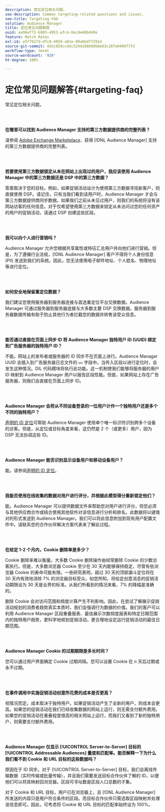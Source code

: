 ```yaml
---
description: 常见定位相关问题。
seo-description: Common targeting-related questions and issues.
seo-title: Targeting FAQ
solution: Audience Manager
title: 定位常见问题解答
uuid: ee96ef71-b903-4953-afc4-8ec8e48bd49e
feature: Match Rates
exl-id: e5f761fd-dfc8-4859-a81e-89abbd7f2914
source-git-commit: 4d3c859cc4dc5294286680b0e63c287e0409f7fd
workflow-type: tm+mt
source-wordcount: '920'
ht-degree: 100%

---
```


# 定位常见问题解答{#targeting-faq}

常见定位相关问题。

<br> 

<!-- 

faq_targeting.xml

 -->

**在哪里可以找到 Audience Manager 支持的第三方数据提供商的完整列表？**

请参阅 [Adobe Exchange Marketplace](https://exchange.adobe.com/experiencecloud.html)，获得 [!DNL Audience Manager] 支持的第三方数据提供商的完整列表。

<br> 

**若要使用第三方数据锁定从未在网站上出现过的用户，我应该使用 Audience Manager 中的第三方数据还是 DSP 中的第三方数据？**

答案取决于您的目标。例如，如果促销活动设计为使用第三方数据寻找新客户，则直接使用 DSP。请记住，只有当我们看到该用户时，Audience Manager 才会与第三方数据提供商同步数据。如果我们之前从未见过用户，则我们的系统将没有该网站访客的任何信息。对于仅希望使用第三方数据来锁定从未访问过您的任何资产的用户的促销活动，请通过 DSP 创建这些区段。

<br> 

**我可以向个人进行营销吗？**

Audience Manager 允许您根据共享属性或特征汇总用户并向他们进行营销。但是，为了遵循行业法规，[!DNL Audience Manager] 客户不得将个人身份信息 (PII) 发送到我们的系统。因此，您无法使用电子邮件地址、个人姓名、物理地址等进行定位。

<br> 

**如何安全地保留重定位数据？**

我们建议您使用服务器到服务器连接与首选重定位平台交换数据。Audience Manager 可通过服务器到服务器连接与大多数主要 DSP 交换数据。服务器到服务器数据传输有助于防止其他行为者拦截您的数据并转售该受众信息。

<br> 

**能否通过直接在页面上同步 ID 将 Audience Manager 独特用户 ID (UUID) 绑定到广告服务器的独特用户 ID？**

不能。网站上的发布者或服务器的 ID 同步不在页面上进行。Audience Manager UUID 会插入到广告服务器日志文件的 `u=` 字段中。当传入区段以进行定位时，会发生这种情况。DIL 代码模块将执行此功能。这一机制使我们能够将服务器的用户 ID 映射到 Audience Manager 用户以报告区段性能。但是，如果网站上存在广告服务器，则我们会直接在页面上同步 ID。

<br> 

**Audience Manager 会将从不同设备登录的一位用户计作一个独特用户还是多个不同的独特用户？**

[声明的 ID 定位](../features/declared-ids.md#declared-id-targeting)可帮助 Audience Manager 使用单个唯一标识符识别跨多个设备的访客。但是，从定位或目标角度来看，这仍然是 2 个（或更多）用户，因为 DSP 无法协调这些 ID。

<br> 

**Audience Manager 能否识别显示设备用户和移动设备用户？**

能。请参阅[声明的 ID 定位](../features/declared-ids.md#declared-id-targeting)。

<br> 

**我能否使用在线收集的数据对用户进行评分，并根据此模型得分重新锁定他们？**

能。Audience Manager 可以提供数据文件来帮助您对用户进行评分，但您必须与其他供应商合作或结合使用其他软件对该信息进行分析和排名。此数据将以键值对的形式发送到 Audience Manager。我们可以将此信息附加到现有用户配置文件中。请联系您的合作伙伴解决方案代表来了解此过程。

<br> 

**在给定 1-2 个月内，Cookie 删除率是多少？**

Cookie 删除率难以衡量。大多数 Cookie 删除操作由经常删除 Cookie 的少数访客执行。但是，大多数浏览器 Cookie 至少在 30 天内能够保持稳定，尽管有些浏览器 Cookie 的寿命可能有限。一些研究表明，超过 30 天的顶部漏斗定位将在 30 天内有效地消除 7% 的浏览器目标受众。如您所知，将给定创意消息的促销活动期限设为 30 天是业界的标准。从我们所看到的情况来看，7% 的降幅是准确的。

删除 Cookie 会对访问范围和频度计算产生不利影响。因此，在尝试了解展示促销活动规划的消费者趋势真实本质时，我们会强调行为数据的价值。我们的客户可以利用 Audience Manager 区段重叠报表、最佳展示次数频度报表和特定日期范围内的独特用户趋势，更科学地规划促销活动，更合理地设定运行促销活动的最佳日期范围。

<br> 

**Audience Manager Cookie 的过期期限是多长时间？**

您可以通过用户界面确定 Cookie 过期间隔。您可以设置 Cookie 在 *n* 天后过期或永不过期。

<br> 

**在事件调用中实施促销活动创意所花费的成本是否更高？**

视情况而定。成本取决于独特用户。如果促销活动产生了全新的用户，则成本会更高。如果您的促销活动在我们已经收集数据的网站上运行，则无需支付额外费用。如果您的促销活动在重叠程度很高的相关网站上运行，而我们又看到了新的独特用户，则需要支付额外费用。

<br> 

**Audience Manager 仅显示 [!UICONTROL Server-to-Server] 目标的 [!UICONTROL Addressable Audiences] 量度和匹配率。能否解释一下为什么我们看不到 Cookie 和 URL 目标的这些数据吗？**

原因在于 ID 同步。对于 [!UICONTROL Server-to-Server] 目标，我们会离线传输数据（实时传输或批量传输），并且我们需要发送目标合作伙伴了解的 ID，以便他们可以将其映射回浏览器。区段可寻址数是区段人口总数的子集。

对于 Cookie 和 URL 目标，用户已在浏览器上，且 [!DNL Audience Manager] 所发送的内容只是用户符合条件的区段。而目标合作伙伴只需选取区段映射并处理该信息即可。因此，可考虑将 Cookie 和 URL 目标的匹配率始终设为 100%。
